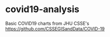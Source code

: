 # covid19-analysis
Basic COVID19 charts from JHU CSSE's https://github.com/CSSEGISandData/COVID-19 
